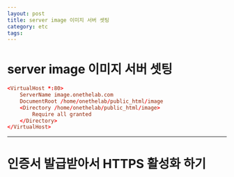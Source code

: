 ```yaml
---
layout: post
title: server image 이미지 서버 셋팅
category: etc
tags: 
---
```


# server image 이미지 서버 셋팅

```conf
<VirtualHost *:80>
    ServerName image.onethelab.com
    DocumentRoot /home/onethelab/public_html/image
    <Directory /home/onethelab/public_html/image>
        Require all granted
    </Directory>
</VirtualHost>
```

---

# 인증서 발급받아서 HTTPS 활성화 하기